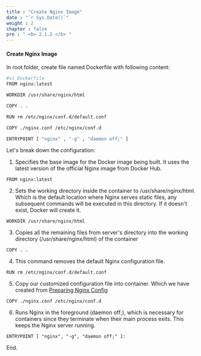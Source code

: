 ```yaml
---
title : "Create Nginx Image"
date : "`r Sys.Date()`"
weight : 2
chapter : false
pre : " <b> 2.1.2 </b> "
---
```


#### Create Nginx Image

In root folder, create file named Dockerfile with following content:
```bash
#vi Dockerfile
FROM nginx:latest

WORKDIR /usr/share/nginx/html

COPY . .

RUN rm /etc/nginx/conf.d/default.conf

COPY ./nginx.conf /etc/nginx/conf.d

ENTRYPOINT [ "nginx" , "-g" , "daemon off;" ]
```

Let's break down the configuration:

1. Specifies the base image for the Docker image being built. It uses the latest version of the official Nginx image from Docker Hub.

```
FROM nginx:latest
```
2. Sets the working directory inside the container to /usr/share/nginx/html. Which is the default location where Nginx serves static files, any subsequent commands will be executed in this directory. If it doesn't exist, Docker will create it.
```
WORKDIR /usr/share/nginx/html
```
3. Copies all the remaining files from server's directory into the working directory (/usr/share/nginx/html) of the container
```
COPY . .
```

4. This command removes the default Nginx configuration file.
```
RUN rm /etc/nginx/conf.d/default.conf
```

5. Copy our customized configuration file into container. Which we have created from [Preparing Nginx Config](/2.1-createnginx/)
```
COPY ./nginx.conf /etc/nginx/conf.d
```

6. Runs Nginx in the foreground (daemon off;), which is necessary for containers since they terminate when their main process exits. This keeps the Nginx server running.
```
ENTRYPOINT [ "nginx", "-g", "daemon off;" ]:
```

End.